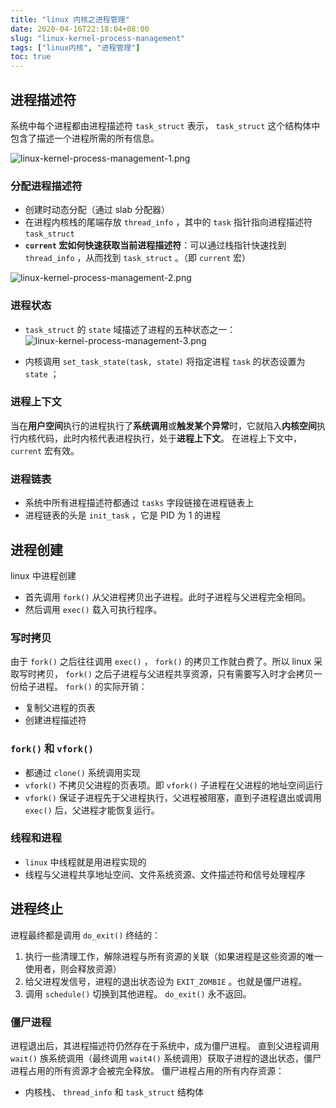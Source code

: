 ```yaml
---
title: "linux 内核之进程管理"
date: 2020-04-16T22:18:04+08:00
slug: "linux-kernel-process-management"
tags: ["linux内核", "进程管理"]
toc: true
---
```


## 进程描述符

系统中每个进程都由进程描述符 `task_struct` 表示， `task_struct` 这个结构体中包含了描述一个进程所需的所有信息。

![linux-kernel-process-management-1.png](/images/linux-kernel-process-management-1.png)

### 分配进程描述符

- 创建时动态分配（通过 slab 分配器）
- 在进程内核栈的尾端存放 `thread_info` ，其中的 `task` 指针指向进程描述符 `task_struct`
- **`current` 宏如何快速获取当前进程描述符**：可以通过栈指针快速找到 `thread_info` ，从而找到 `task_struct` 。（即 `current` 宏）

![linux-kernel-process-management-2.png](/images/linux-kernel-process-management-2.png)

### 进程状态

- `task_struct` 的 `state` 域描述了进程的五种状态之一：
![linux-kernel-process-management-3.png](/images/linux-kernel-process-management-3.png)

- 内核调用 `set_task_state(task, state)` 将指定进程 `task` 的状态设置为 `state` ；

### 进程上下文

当在**用户空间**执行的进程执行了**系统调用**或**触发某个异常**时，它就陷入**内核空间**执行内核代码，此时内核代表进程执行，处于**进程上下文**。
在进程上下文中， `current` 宏有效。

### 进程链表

- 系统中所有进程描述符都通过 `tasks` 字段链接在进程链表上
- 进程链表的头是 `init_task` ，它是 PID 为 1 的进程

## 进程创建

linux 中进程创建

- 首先调用 `fork()` 从父进程拷贝出子进程。此时子进程与父进程完全相同。
- 然后调用 `exec()` 载入可执行程序。

### 写时拷贝

由于 `fork()` 之后往往调用 `exec()` ， `fork()` 的拷贝工作就白费了。所以 linux 采取写时拷贝， `fork()` 之后子进程与父进程共享资源，只有需要写入时才会拷贝一份给子进程。
`fork()` 的实际开销：

- 复制父进程的页表
- 创建进程描述符

### `fork()` 和 `vfork()`

- 都通过 `clone()` 系统调用实现
- `vfork()` 不拷贝父进程的页表项。即 `vfork()` 子进程在父进程的地址空间运行
- `vfork()` 保证子进程先于父进程执行，父进程被阻塞，直到子进程退出或调用 `exec()` 后，父进程才能恢复运行。

### 线程和进程

- `linux` 中线程就是用进程实现的
- 线程与父进程共享地址空间、文件系统资源、文件描述符和信号处理程序

## 进程终止

进程最终都是调用 `do_exit()` 终结的：

1. 执行一些清理工作，解除进程与所有资源的关联（如果进程是这些资源的唯一使用者，则会释放资源）
1. 给父进程发信号，进程的退出状态设为 `EXIT_ZOMBIE` 。也就是僵尸进程。
1. 调用 `schedule()` 切换到其他进程。 `do_exit()` 永不返回。

### 僵尸进程

进程退出后，其进程描述符仍然存在于系统中，成为僵尸进程。
直到父进程调用 `wait()` 族系统调用（最终调用 `wait4()` 系统调用）获取子进程的退出状态，僵尸进程占用的所有资源才会被完全释放。
僵尸进程占用的所有内存资源：

- 内核栈、 `thread_info` 和 `task_struct` 结构体
